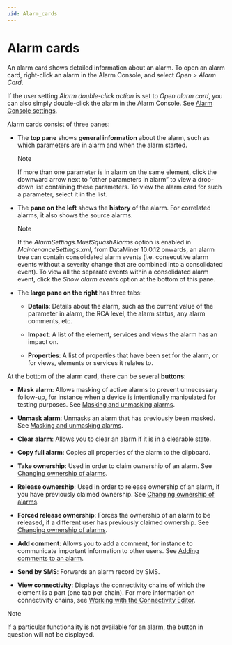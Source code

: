```yaml
---
uid: Alarm_cards
---
```


# Alarm cards

An alarm card shows detailed information about an alarm. To open an alarm card, right-click an alarm in the Alarm Console, and select *Open \> Alarm Card*.

If the user setting *Alarm double-click action* is set to *Open alarm card*, you can also simply double-click the alarm in the Alarm Console. See [Alarm Console settings](xref:User_settings#alarm-console-settings).

Alarm cards consist of three panes:

- The **top pane** shows **general information** about the alarm, such as which parameters are in alarm and when the alarm started.

  > [!NOTE]
  > If more than one parameter is in alarm on the same element, click the downward arrow next to “other parameters in alarm” to view a drop-down list containing these parameters. To view the alarm card for such a parameter, select it in the list.

- The **pane on the left** shows the **history** of the alarm. For correlated alarms, it also shows the source alarms.

  > [!NOTE]
  > If the *AlarmSettings*.*MustSquashAlarms* option is enabled in *MaintenanceSettings.xml*, from DataMiner 10.0.12 onwards, an alarm tree can contain consolidated alarm events (i.e. consecutive alarm events without a severity change that are combined into a consolidated event). To view all the separate events within a consolidated alarm event, click the *Show alarm events* option at the bottom of this pane.

- The **large pane on the right** has three tabs:

  - **Details**: Details about the alarm, such as the current value of the parameter in alarm, the RCA level, the alarm status, any alarm comments, etc.

  - **Impact**: A list of the element, services and views the alarm has an impact on.

  - **Properties**: A list of properties that have been set for the alarm, or for views, elements or services it relates to.

At the bottom of the alarm card, there can be several **buttons**:

- **Mask alarm**: Allows masking of active alarms to prevent unnecessary follow-up, for instance when a device is intentionally manipulated for testing purposes. See [Masking and unmasking alarms](xref:Masking_and_unmasking_alarms).

- **Unmask alarm**: Unmasks an alarm that has previously been masked. See [Masking and unmasking alarms](xref:Masking_and_unmasking_alarms).

- **Clear alarm**: Allows you to clear an alarm if it is in a clearable state.

- **Copy full alarm**: Copies all properties of the alarm to the clipboard.

- **Take ownership**: Used in order to claim ownership of an alarm. See [Changing ownership of alarms](xref:Changing_ownership_of_alarms).

- **Release ownership**: Used in order to release ownership of an alarm, if you have previously claimed ownership. See [Changing ownership of alarms](xref:Changing_ownership_of_alarms).

- **Forced release ownership**: Forces the ownership of an alarm to be released, if a different user has previously claimed ownership. See [Changing ownership of alarms](xref:Changing_ownership_of_alarms).

- **Add comment**: Allows you to add a comment, for instance to communicate important information to other users. See [Adding comments to an alarm](xref:Adding_comments_to_an_alarm).

- **Send by SMS**: Forwards an alarm record by SMS.

- **View connectivity**: Displays the connectivity chains of which the element is a part (one tab per chain). For more information on connectivity chains, see [Working with the Connectivity Editor](xref:Working_with_the_Connectivity_Editor).

> [!NOTE]
> If a particular functionality is not available for an alarm, the button in question will not be displayed.
